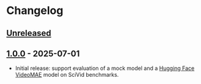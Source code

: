 # Changelog

<!--

Changelog follow the https://keepachangelog.com/ standard (at least the headers)

This allow to:

* auto-parsing release notes during the automated releases from github-action:
  https://github.com/marketplace/actions/pypi-github-auto-release
* Have clickable headers in the rendered markdown

To release a new version (e.g. from `1.0.0` -> `2.0.0`):

* Create a new `# [2.0.0] - YYYY-MM-DD` header and add the current
  `[Unreleased]` notes.
* At the end of the file:
  * Define the new link url:
  `[2.0.0]: https://github.com/google-research/my_project/compare/v1.0.0...v2.0.0`
  * Update the `[Unreleased]` url: `v1.0.0...HEAD` -> `v2.0.0...HEAD`
-->

## [Unreleased]

## [1.0.0] - 2025-07-01

* Initial release: support evaluation of a mock model and a [Hugging Face VideoMAE] model on SciVid benchmarks.

[Unreleased]: https://github.com/google-deepmind/scivid/compare/v1.0.0...HEAD
[1.0.0]: https://github.com/google-deepmind/scivid/compare/v1.0.0
[Hugging Face VideoMAE]: https://huggingface.co/MCG-NJU/videomae-base
